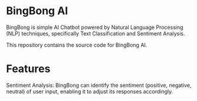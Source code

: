 # BingBong AI

BingBong is simple AI Chatbot powered by Natural Language Processing (NLP) techniques, specifically Text Classification and Sentiment Analysis.

This repository contains the source code for BingBong AI.

# Features
Sentiment Analysis: BingBong can identify the sentiment (positive, negative, neutral) of user input, enabling it to adjust its responses accordingly.
